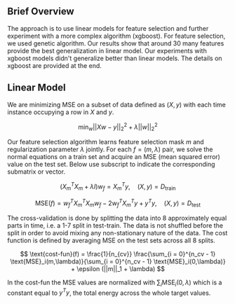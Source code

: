 ## Brief Overview
The approach is to use linear models for feature selection and further experiment with a more complex algorithm (xgboost). For feature selection, we used genetic algorithm. Our results show that around 30 many features provide the best generalization in linear model. Our experiments with xgboost models didn't generalize better than linear models. The details on xgboost are provided at the end.

## Linear Model
We are minimizing MSE on a subset of data defined as $(X,y)$ with each time instance occupying a row in $X$ and $y$. 



$$\text{min}_{w} ||Xw - y||_2^2 + \lambda ||w||_2^2$$

Our feature selection algorithm learns feature selection mask $m$ and regularization parameter $\lambda$ jointly. For each $f = (m,\lambda)$ pair, we solve the normal equations on a train set and acquire an MSE (mean squared error) value on the test set. Below use subscript to indicate the corresponding submatrix or vector.

$$(X_m^TX_m+\lambda I)w_{f} = X_m^Ty,\quad (X,y) = D_{\text{train}}$$

$$\text{MSE}(f) = w_{f}^TX_m^TX_mw_{f} -  2w_{f}^TX_m^Ty + y^Ty,\quad (X,y) = D_{\text{test}}$$

The cross-validation is done by splitting the data into 8 approximately equal parts in time, i.e. a 1-7 split in test-train. The data is not shuffled before the split in order to avoid mixing any non-stationary nature of the data. The cost function is defined by averaging MSE on the test sets across all 8 splits. 

$$
\text{cost-fun}(f) = \frac{1}{n_{cv}} \frac{\sum_{i = 0}^{n_cv - 1} \text{MSE}_i(m,\lambda)}{\sum_{i = 0}^{n_cv - 1} \text{MSE}_i(0,\lambda)} + 
\epsilon (||m||_1 + \lambda)
$$

In the cost-fun the MSE values are normalized with $\sum_i\text{MSE}_i(0,\lambda)$ which is a constant equal to $y^Ty$, the total energy across the whole target values.



